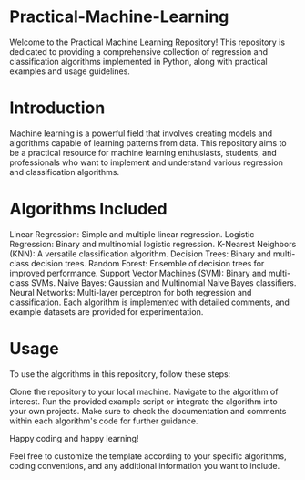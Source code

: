 # Practical-Machine-Learning
Welcome to the Practical Machine Learning Repository! This repository is dedicated to providing a comprehensive collection of regression and classification algorithms implemented in Python, along with practical examples and usage guidelines.

# Introduction
Machine learning is a powerful field that involves creating models and algorithms capable of learning patterns from data. This repository aims to be a practical resource for machine learning enthusiasts, students, and professionals who want to implement and understand various regression and classification algorithms.

# Algorithms Included
Linear Regression: Simple and multiple linear regression.
Logistic Regression: Binary and multinomial logistic regression.
K-Nearest Neighbors (KNN): A versatile classification algorithm.
Decision Trees: Binary and multi-class decision trees.
Random Forest: Ensemble of decision trees for improved performance.
Support Vector Machines (SVM): Binary and multi-class SVMs.
Naive Bayes: Gaussian and Multinomial Naive Bayes classifiers.
Neural Networks: Multi-layer perceptron for both regression and classification.
Each algorithm is implemented with detailed comments, and example datasets are provided for experimentation.

# Usage
To use the algorithms in this repository, follow these steps:

Clone the repository to your local machine.
Navigate to the algorithm of interest.
Run the provided example script or integrate the algorithm into your own projects.
Make sure to check the documentation and comments within each algorithm's code for further guidance.

Happy coding and happy learning!

Feel free to customize the template according to your specific algorithms, coding conventions, and any additional information you want to include.
